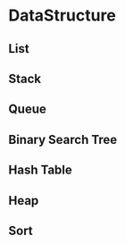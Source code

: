 # DataStructure

## List

## Stack

## Queue

## Binary Search Tree

## Hash Table

## Heap

## Sort